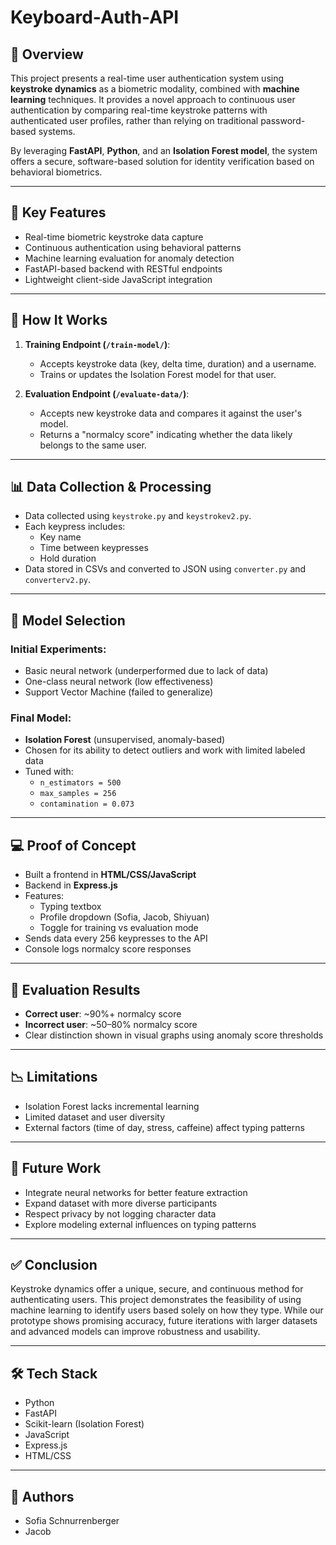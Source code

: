 # Keyboard-Auth-API

## 📘 Overview

This project presents a real-time user authentication system using **keystroke dynamics** as a biometric modality, combined with **machine learning** techniques. It provides a novel approach to continuous user authentication by comparing real-time keystroke patterns with authenticated user profiles, rather than relying on traditional password-based systems.

By leveraging **FastAPI**, **Python**, and an **Isolation Forest model**, the system offers a secure, software-based solution for identity verification based on behavioral biometrics.

---

## 🔐 Key Features

- Real-time biometric keystroke data capture
- Continuous authentication using behavioral patterns
- Machine learning evaluation for anomaly detection
- FastAPI-based backend with RESTful endpoints
- Lightweight client-side JavaScript integration

---

## 🧠 How It Works

1. **Training Endpoint (`/train-model/`)**:
   - Accepts keystroke data (key, delta time, duration) and a username.
   - Trains or updates the Isolation Forest model for that user.

2. **Evaluation Endpoint (`/evaluate-data/`)**:
   - Accepts new keystroke data and compares it against the user's model.
   - Returns a "normalcy score" indicating whether the data likely belongs to the same user.

---

## 📊 Data Collection & Processing

- Data collected using `keystroke.py` and `keystrokev2.py`.
- Each keypress includes:
  - Key name
  - Time between keypresses
  - Hold duration
- Data stored in CSVs and converted to JSON using `converter.py` and `converterv2.py`.

---

## 🤖 Model Selection

### Initial Experiments:
- Basic neural network (underperformed due to lack of data)
- One-class neural network (low effectiveness)
- Support Vector Machine (failed to generalize)

### Final Model:
- **Isolation Forest** (unsupervised, anomaly-based)
- Chosen for its ability to detect outliers and work with limited labeled data
- Tuned with:
  - `n_estimators = 500`
  - `max_samples = 256`
  - `contamination = 0.073`

---
## 💻 Proof of Concept

- Built a frontend in **HTML/CSS/JavaScript**
- Backend in **Express.js**
- Features:
  - Typing textbox
  - Profile dropdown (Sofia, Jacob, Shiyuan)
  - Toggle for training vs evaluation mode
- Sends data every 256 keypresses to the API
- Console logs normalcy score responses

---

## 🧪 Evaluation Results

- **Correct user**: ~90%+ normalcy score
- **Incorrect user**: ~50–80% normalcy score
- Clear distinction shown in visual graphs using anomaly score thresholds

---

## 📉 Limitations

- Isolation Forest lacks incremental learning
- Limited dataset and user diversity
- External factors (time of day, stress, caffeine) affect typing patterns

---

## 🚀 Future Work

- Integrate neural networks for better feature extraction
- Expand dataset with more diverse participants
- Respect privacy by not logging character data
- Explore modeling external influences on typing patterns

---

## ✅ Conclusion

Keystroke dynamics offer a unique, secure, and continuous method for authenticating users. This project demonstrates the feasibility of using machine learning to identify users based solely on how they type. While our prototype shows promising accuracy, future iterations with larger datasets and advanced models can improve robustness and usability.

---

## 🛠 Tech Stack

- Python
- FastAPI
- Scikit-learn (Isolation Forest)
- JavaScript
- Express.js
- HTML/CSS

---

## 👥 Authors

- Sofia Schnurrenberger
- Jacob 
